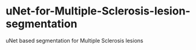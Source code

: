 # uNet-for-Multiple-Sclerosis-lesion-segmentation
uNet based segmentation for Multiple Sclerosis lesions
